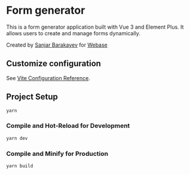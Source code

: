 # Form generator

This is a form generator application built with Vue 3 and Element Plus. It allows users to create and manage forms dynamically.

Created by [Sanjar Barakayev](https://github.com/sanjarbarakayev) for [Webase](https://webase.uz)

## Customize configuration

See [Vite Configuration Reference](https://vitejs.dev/config/).

## Project Setup

```sh
yarn
```

### Compile and Hot-Reload for Development

```sh
yarn dev
```

### Compile and Minify for Production

```sh
yarn build
```
